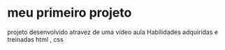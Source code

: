 # meu primeiro projeto
 projeto desenvolvido atravez de uma vídeo aula
 Habilidades adquiridas e treinadas html , css
 
